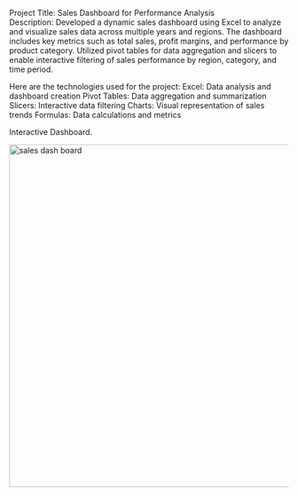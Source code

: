 Project Title: Sales Dashboard for Performance Analysis </br>
Description: Developed a dynamic sales dashboard using Excel to analyze and visualize sales data across multiple years and regions. The dashboard includes key metrics such as total sales, profit margins, and performance by product category. Utilized pivot tables for data aggregation and slicers to enable interactive filtering of sales performance by region, category, and time period.

Here are the technologies used for the project:
Excel: Data analysis and dashboard creation
Pivot Tables: Data aggregation and summarization
Slicers: Interactive data filtering
Charts: Visual representation of sales trends
Formulas: Data calculations and metrics

Interactive Dashboard. </br>

<img width="618" alt="sales dash board" src="https://github.com/user-attachments/assets/ef577da1-3ee6-45e0-8512-d125e9a45d77" />
